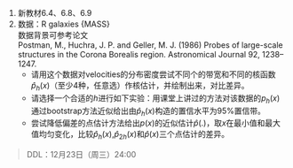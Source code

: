 1. 新教材6.4、6.8、6.9
2. 数据：R galaxies {MASS}\
   数据背景可参考论文\
   Postman, M., Huchra, J. P. and Geller, M. J. (1986) Probes of large-scale structures in the Corona Borealis region. Astronomical Journal 92, 1238–1247.
   - 请用这个数据对velocities的分布密度尝试不同个的带宽和不同的核函数$\hat p_h(x)$（至少4种，任意选）作核估计，并绘制出来，对比差异。
   - 请选择一个合适的$h$进行如下实验：用课堂上讲过的方法对该数据的$p_h(x)$通过bootstrap方法近似给出由$\hat p_h(x)$构造的置信水平为$95\%$置信带。
   - 尝试降低偏差的点估计方法给出$p(x)$的近似估计$\hat p(.)$，取$x$在最小值和最大值均匀变化，比较$\hat p_h(x)$,$\hat p_{2h}(x)$和$\hat p(x)$三个点估计的差异。
> DDL：12月23日（周三）24:00
